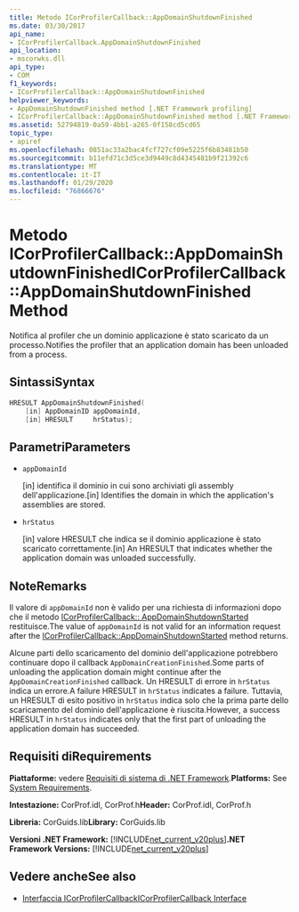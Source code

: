 ```yaml
---
title: Metodo ICorProfilerCallback::AppDomainShutdownFinished
ms.date: 03/30/2017
api_name:
- ICorProfilerCallback.AppDomainShutdownFinished
api_location:
- mscorwks.dll
api_type:
- COM
f1_keywords:
- ICorProfilerCallback::AppDomainShutdownFinished
helpviewer_keywords:
- AppDomainShutdownFinished method [.NET Framework profiling]
- ICorProfilerCallback::AppDomainShutdownFinished method [.NET Framework profiling]
ms.assetid: 52794819-0a59-4bb1-a265-0f158cd5cd65
topic_type:
- apiref
ms.openlocfilehash: 0851ac33a2bac4fcf727cf09e5225f6b83481b50
ms.sourcegitcommit: b11efd71c3d5ce3d9449c8d4345481b9f21392c6
ms.translationtype: MT
ms.contentlocale: it-IT
ms.lasthandoff: 01/29/2020
ms.locfileid: "76866676"
---
```

# <a name="icorprofilercallbackappdomainshutdownfinished-method"></a><span data-ttu-id="c6045-102">Metodo ICorProfilerCallback::AppDomainShutdownFinished</span><span class="sxs-lookup"><span data-stu-id="c6045-102">ICorProfilerCallback::AppDomainShutdownFinished Method</span></span>
<span data-ttu-id="c6045-103">Notifica al profiler che un dominio applicazione è stato scaricato da un processo.</span><span class="sxs-lookup"><span data-stu-id="c6045-103">Notifies the profiler that an application domain has been unloaded from a process.</span></span>  
  
## <a name="syntax"></a><span data-ttu-id="c6045-104">Sintassi</span><span class="sxs-lookup"><span data-stu-id="c6045-104">Syntax</span></span>  
  
```cpp  
HRESULT AppDomainShutdownFinished(  
    [in] AppDomainID appDomainId,  
    [in] HRESULT     hrStatus);  
```  
  
## <a name="parameters"></a><span data-ttu-id="c6045-105">Parametri</span><span class="sxs-lookup"><span data-stu-id="c6045-105">Parameters</span></span>

- `appDomainId`

  <span data-ttu-id="c6045-106">\[in] identifica il dominio in cui sono archiviati gli assembly dell'applicazione.</span><span class="sxs-lookup"><span data-stu-id="c6045-106">\[in] Identifies the domain in which the application's assemblies are stored.</span></span>

- `hrStatus`

  <span data-ttu-id="c6045-107">\[in] valore HRESULT che indica se il dominio applicazione è stato scaricato correttamente.</span><span class="sxs-lookup"><span data-stu-id="c6045-107">\[in] An HRESULT that indicates whether the application domain was unloaded successfully.</span></span>

## <a name="remarks"></a><span data-ttu-id="c6045-108">Note</span><span class="sxs-lookup"><span data-stu-id="c6045-108">Remarks</span></span>  
 <span data-ttu-id="c6045-109">Il valore di `appDomainId` non è valido per una richiesta di informazioni dopo che il metodo [ICorProfilerCallback:: AppDomainShutdownStarted](icorprofilercallback-appdomainshutdownstarted-method.md) restituisce.</span><span class="sxs-lookup"><span data-stu-id="c6045-109">The value of `appDomainId` is not valid for an information request after the [ICorProfilerCallback::AppDomainShutdownStarted](icorprofilercallback-appdomainshutdownstarted-method.md) method returns.</span></span>  
  
 <span data-ttu-id="c6045-110">Alcune parti dello scaricamento del dominio dell'applicazione potrebbero continuare dopo il callback `AppDomainCreationFinished`.</span><span class="sxs-lookup"><span data-stu-id="c6045-110">Some parts of unloading the application domain might continue after the `AppDomainCreationFinished` callback.</span></span> <span data-ttu-id="c6045-111">Un HRESULT di errore in `hrStatus` indica un errore.</span><span class="sxs-lookup"><span data-stu-id="c6045-111">A failure HRESULT in `hrStatus` indicates a failure.</span></span> <span data-ttu-id="c6045-112">Tuttavia, un HRESULT di esito positivo in `hrStatus` indica solo che la prima parte dello scaricamento del dominio dell'applicazione è riuscita.</span><span class="sxs-lookup"><span data-stu-id="c6045-112">However, a success HRESULT in `hrStatus` indicates only that the first part of unloading the application domain has succeeded.</span></span>  
  
## <a name="requirements"></a><span data-ttu-id="c6045-113">Requisiti di</span><span class="sxs-lookup"><span data-stu-id="c6045-113">Requirements</span></span>  
 <span data-ttu-id="c6045-114">**Piattaforme:** vedere [Requisiti di sistema di .NET Framework](../../../../docs/framework/get-started/system-requirements.md).</span><span class="sxs-lookup"><span data-stu-id="c6045-114">**Platforms:** See [System Requirements](../../../../docs/framework/get-started/system-requirements.md).</span></span>  
  
 <span data-ttu-id="c6045-115">**Intestazione:** CorProf.idl, CorProf.h</span><span class="sxs-lookup"><span data-stu-id="c6045-115">**Header:** CorProf.idl, CorProf.h</span></span>  
  
 <span data-ttu-id="c6045-116">**Libreria:** CorGuids.lib</span><span class="sxs-lookup"><span data-stu-id="c6045-116">**Library:** CorGuids.lib</span></span>  
  
 <span data-ttu-id="c6045-117">**Versioni .NET Framework:** [!INCLUDE[net_current_v20plus](../../../../includes/net-current-v20plus-md.md)]</span><span class="sxs-lookup"><span data-stu-id="c6045-117">**.NET Framework Versions:** [!INCLUDE[net_current_v20plus](../../../../includes/net-current-v20plus-md.md)]</span></span>  
  
## <a name="see-also"></a><span data-ttu-id="c6045-118">Vedere anche</span><span class="sxs-lookup"><span data-stu-id="c6045-118">See also</span></span>

- [<span data-ttu-id="c6045-119">Interfaccia ICorProfilerCallback</span><span class="sxs-lookup"><span data-stu-id="c6045-119">ICorProfilerCallback Interface</span></span>](icorprofilercallback-interface.md)

